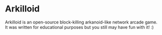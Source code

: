 # Arkilloid

Arkilloid is an open-source block-killing arkanoid-like network arcade game.
It was written for educational purposes but you still may have fun with it! :)
